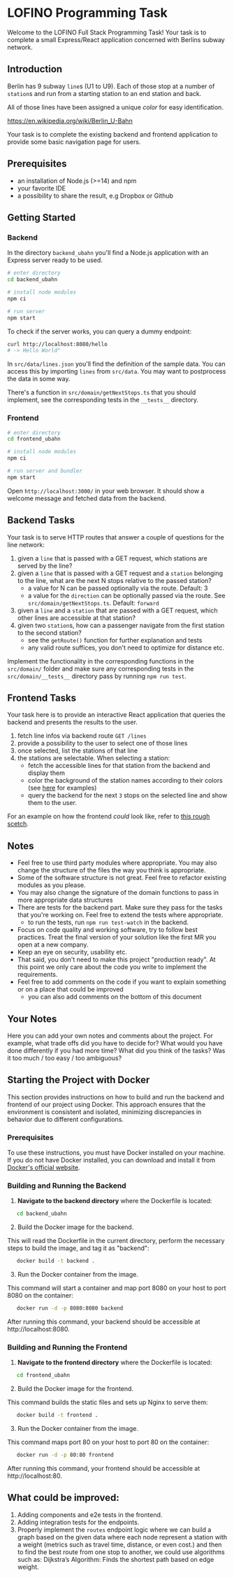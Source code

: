 # LOFINO Programming Task

Welcome to the LOFINO Full Stack Programming Task! Your task is to complete a small Express/React application concerned with Berlins subway network.

## Introduction

Berlin has 9 subway `line`s (U1 to U9). Each of those stop at a number of `station`s and run from a starting station to an end station and back.

All of those lines have been assigned a unique _color_ for easy identification.

https://en.wikipedia.org/wiki/Berlin_U-Bahn

Your task is to complete the existing backend and frontend application to provide some basic navigation page for users.

## Prerequisites

- an installation of Node.js (>=14) and npm
- your favorite IDE
- a possibility to share the result, e.g Dropbox or Github

## Getting Started

### Backend

In the directory `backend_ubahn` you'll find a Node.js application with an Express server ready to be used.

```sh
# enter directory
cd backend_ubahn

# install node modules
npm ci

# run server
npm start
```

To check if the server works, you can query a dummy endpoint:

```sh
curl http://localhost:8080/hello
# -> Hello World"
```

In `src/data/lines.json` you'll find the definition of the sample data. You can access this by importing `lines` from `src/data`. You may want to postprocess the data in some way.

There's a function in `src/domain/getNextStops.ts` that you should implement, see the corresponding tests in the `__tests__` directory.

### Frontend

```sh
# enter directory
cd frontend_ubahn

# install node modules
npm ci

# run server and bundler
npm start
```

Open `http://localhost:3000/` in your web browser. It should show a welcome message and fetched data from the backend.

## Backend Tasks

Your task is to serve HTTP routes that answer a couple of questions for the line network:

1. given a `line` that is passed with a GET request, which stations are served by the line?
2. given a `line` that is passed with a GET request and a `station` belonging to the line, what are the next N stops relative to the passed station?
   - a value for N can be passed optionally via the route. Default: 3
   - a value for the `direction` can be optionally passed via the route. See `src/domain/getNextStops.ts`. Default: `forward`
3. given a `line` and a `station` that are passed with a GET request, which other lines are accessible at that station?
4. given two `station`s, how can a passenger navigate from the first station to the second station?
   - see the `getRoute()` function for further explanation and tests
   - any valid route suffices, you don't need to optimize for distance etc.

Implement the functionality in the corresponding functions in the `src/domain/` folder and make sure any corresponding tests in the `src/domain/__tests__` directory pass by running `npm run test`.

## Frontend Tasks

Your task here is to provide an interactive React application that queries the backend and presents the results to the user.

1. fetch line infos via backend route `GET /lines`
2. provide a possibility to the user to select one of those lines
3. once selected, list the stations of that line
4. the stations are selectable. When selecting a station:
   - fetch the accessible lines for that station from the backend and display them
   - color the background of the station names according to their colors (see [here](<https://en.wikipedia.org/wiki/U5_(Berlin_U-Bahn)>) for examples)
   - query the backend for the next `3` stops on the selected line and show them to the user.

For an example on how the frontend _could_ look like, refer to [this rough scetch](frontend_ubahn/example/frontend-example.png).

## Notes

- Feel free to use third party modules where appropriate. You may also change the structure of the files the way you think is appropriate.
- Some of the software structure is not great. Feel free to refactor existing modules as you please.
- You may also change the signature of the domain functions to pass in more appropriate data structures
- There are tests for the backend part. Make sure they pass for the tasks that you're working on. Feel free to extend the tests where appropriate.
  - to run the tests, run `npm run test-watch` in the backend.
- Focus on code quality and working software, try to follow best practices. Treat the final version of your solution like the first MR you open at a new company.
- Keep an eye on security, usability etc.
- That said, you don't need to make this project "production ready". At this point we only care about the code you write to implement the requirements.
- Feel free to add comments on the code if you want to explain something or on a place that could be improved
  - you can also add comments on the bottom of this document

## Your Notes

Here you can add your own notes and comments about the project.
For example, what trade offs did you have to decide for? What would you have done differently if you had more time?
What did you think of the tasks? Was it too much / too easy / too ambiguous?

## Starting the Project with Docker

This section provides instructions on how to build and run the backend and frontend of our project using Docker. This approach ensures that the environment is consistent and isolated, minimizing discrepancies in behavior due to different configurations.

### Prerequisites

To use these instructions, you must have Docker installed on your machine. If you do not have Docker installed, you can download and install it from [Docker's official website](https://www.docker.com/products/docker-desktop).

### Building and Running the Backend

1. **Navigate to the backend directory** where the Dockerfile is located:

```sh
   cd backend_ubahn
```

2. Build the Docker image for the backend.

This will read the Dockerfile in the current directory, perform the necessary steps to build the image, and tag it as "backend":

```sh
   docker build -t backend .
```

3. Run the Docker container from the image.

This command will start a container and map port 8080 on your host to port 8080 on the container:

```sh
   docker run -d -p 8080:8080 backend
```

After running this command, your backend should be accessible at http://localhost:8080.

### Building and Running the Frontend

1. **Navigate to the frontend directory** where the Dockerfile is located:

```sh
   cd frontend_ubahn
```

2. Build the Docker image for the frontend.

This command builds the static files and sets up Nginx to serve them:

```sh
   docker build -t frontend .
```

3. Run the Docker container from the image.

This command maps port 80 on your host to port 80 on the container:

```sh
   docker run -d -p 80:80 frontend
```

After running this command, your frontend should be accessible at http://localhost:80.

## What could be improved:

1. Adding components and e2e tests in the frontend.
2. Adding integration tests for the endpoints.
3. Properly implement the `routes` endpoint logic where we can build a graph based on the given data where each node represent a station with a weight (metrics such as travel time, distance, or even cost.) and then to find the best route from one stop to another, we could use algorithms such as: Dijkstra’s Algorithm: Finds the shortest path based on edge weight.
